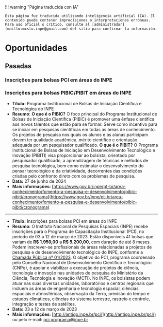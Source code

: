 
!!! warning "Página traducida con IA"

    Esta página fue traducida utilizando inteligencia artificial (IA). El contenido puede contener imprecisiones o interpretaciones erróneas. Para uso oficial o crítico, consulte al [administrador](mailto:mcstu.inpe@gmail.com) del sitio para confirmar la información.


# Oportunidades

## Pasadas

### Inscrições para bolsas PCI em áreas do INPE

### Inscrições para bolsas PIBIC/PIBIT em áreas do INPE

* **Título:** Programa Institucional de Bolsas de Iniciação Cientifica e Tecnológica do INPE
* **Resumo:** **O que é o PIBIC?** O foco principal do Programa Institucional de Bolsas de Iniciação Cientifica (PIBIC) é promover uma ênfase científica aos novos talentos que estão para se formar. Serve como incentivo para se iniciar em pesquisas científicas em todas as áreas de conhecimento. Os projetos de pesquisa nos quais os alunos e as alunas participam devem ter qualidade acadêmica, mérito científico e orientação adequada por um pesquisador qualificado. **O que é o PIBIT?** O Programa Institucional de Bolsas de Iniciação em Desenvolvimento Tecnológico e Inovação (PIBITI) visa proporcionar ao bolsista, orientado por pesquisador qualificado, a aprendizagem de técnicas e métodos de pesquisa tecnológica, bem como estimular o desenvolvimento do pensar tecnológico e da criatividade, decorrentes das condições criadas pelo confronto direto com os problemas de pesquisa.
* **Data:** 27 de junho de 2024
* **Mais informações:** [https://www.gov.br/inpe/pt-br/area-conhecimento/fomento-a-pesquisa-e-desenvolvimento/pibic-pibiti/cronograma](https://www.gov.br/inpe/pt-br/area-conhecimento/fomento-a-pesquisa-e-desenvolvimento/pibic-pibiti/cronograma)

---

* **Título:** Inscrições para bolsas PCI em áreas do INPE
* **Resumo:** O Instituto Nacional de Pesquisas Espaciais (INPE) recebe inscrições para o Programa de Capacitação Institucional (PCI), no período de 03 a 12 de março de 2023. Estão disponíveis 41 bolsas que variam de **R$ 1.950,00** a **R$ 5.200,00**, com duração de até 8 meses. Podem inscrever-se profissionais de áreas relacionadas a projetos de pesquisa e de desenvolvimento tecnológico do INPE, conforme a [Chamada Pública nº 01/2023](http://www.inpe.br/pci/solicitacao_bolsa/edital.php). O objetivo do PCI, programa coordenado pelo Conselho Nacional de Desenvolvimento Científico e Tecnológico (CNPq), é apoiar e viabilizar a execução de projetos de ciência, tecnologia e inovação nas unidades de pesquisa do Ministério da Ciência, Tecnologia e Inovação (MCTI). No INPE, os bolsistas podem atuar nas suas diversas unidades, laboratórios e centros regionais que incluem as áreas de engenharia e tecnologia espacial, ciências espaciais e atmosféricas, observação da Terra, previsão do tempo e estudos climáticos, ciências do sistema terrestre, rastreio e controle, integração e testes de satélites.
* **Data:** 03 a 12 de março de 2023
* **Mais informações:** [http://antigo.inpe.br/pci/](http://antigo.inpe.br/pci/) ou pelo e-mail: [pci.programa@inpe.br](mailto:pci.programa@inpe.br)
